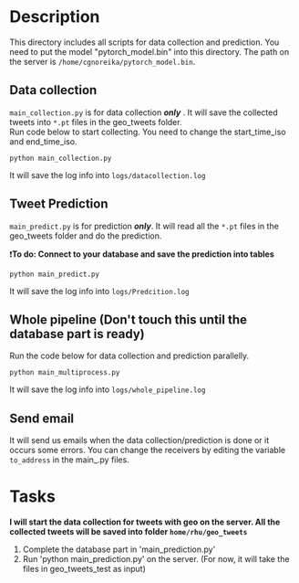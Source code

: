 # Description
This directory includes all scripts for data collection and prediction. You need to put the model "pytorch_model.bin" into this directory.
The path on the server is ```/home/cgnoreika/pytorch_model.bin```.


## Data collection
```main_collection.py``` is for data collection ***only*** . It will save the collected tweets into ```*.pt``` files in the geo_tweets folder.  
Run code below to start collecting. You need to change the start_time_iso and end_time_iso.
```linux
python main_collection.py
``` 
It will save the log info into `logs/datacollection.log`


## Tweet Prediction
```main_predict.py``` is for prediction ***only***. It will read all the ```*.pt``` files in the geo_tweets folder and do the prediction. 

:exclamation:**To do: Connect to your database and save the prediction into tables**
```linux
python main_predict.py
``` 
It will save the log info into `logs/Predcition.log`

## Whole pipeline (Don't touch this until the database part is ready)

Run the code below for data collection and prediction parallelly.
```linux
python main_multiprocess.py
``` 
It will save the log info into `logs/whole_pipeline.log`

## Send email
It will send us emails when the data collection/prediction is done or it occurs some errors. You can change the receivers by editing the variable `to_address` in the main_.py files.


# Tasks
**I will start the data collection for tweets with geo on the server. All the collected tweets will be saved into folder `home/rhu/geo_tweets`**
1. Complete the database part in 'main_prediction.py'
2. Run 'python main_prediction.py' on the server. (For now, it will take the files in geo_tweets_test as input)
